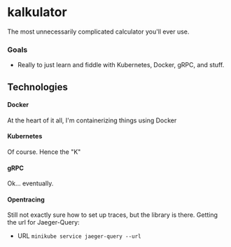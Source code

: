 # kalkulator
The most unnecessarily complicated calculator you'll ever use.

### Goals
- Really to just learn and fiddle with Kubernetes, Docker, gRPC, and stuff.


## Technologies
#### Docker
At the heart of it all, I'm containerizing things using Docker

#### Kubernetes
Of course. Hence the "K"

#### gRPC
Ok... eventually.

#### Opentracing
Still not exactly sure how to set up traces, but the library is there.
Getting the url for Jaeger-Query:
- URL `minikube service jaeger-query --url`
